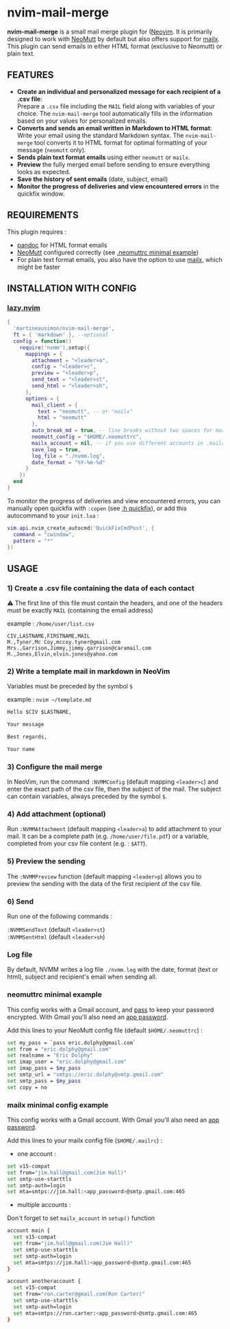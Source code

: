 # nvim-mail-merge

**nvim-mail-merge** is a small mail merge plugin for ([Neovim](https://github.com/neovim/neovim). It is primarily designed to work with [NeoMutt](https://github.com/neomutt) by default but also offers support for [mailx](https://linux.die.net/man/1/mailx). This plugin can send emails in either HTML format (exclusive to Neomutt) or plain text.

## FEATURES

* **Create an individual and personalized message for each recipient of a .csv file**:  
Prepare a `.csv` file including the `MAIL` field along with variables of your choice. The `nvim-mail-merge` tool automatically fills in the information based on your values for personalized emails.
* **Converts and sends an email written in Markdown to HTML format**:  
Write your email using the standard Markdown syntax. The `nvim-mail-merge` tool converts it to HTML format for optimal formatting of your message (`neomutt` only).
* **Sends plain text format emails** using either `neomutt` or `mailx`.
* **Preview** the fully merged email before sending to ensure everything looks as expected.
* **Save the history of sent emails** (date, subject, email)
* **Monitor the progress of deliveries and view encountered errors** in the quickfix window.

## REQUIREMENTS

This plugin requires :

* [pandoc](https://github.com/jgm/pandoc) for HTML format emails
* [NeoMutt](https://github.com/neomutt) configured correctly (see [.neomuttrc minimal example](https://github.com/martineausimon/nvim-mail-merge#neomuttrc-minimal-example))
* For plain text format emails, you also have the option to use [mailx](https://linux.die.net/man/1/mailx), which might be faster

## INSTALLATION WITH CONFIG

### [lazy.nvim](https://github.com/folke/lazy.nvim)

```lua 
{ 
  'martineausimon/nvim-mail-merge',
  ft = { 'markdown' }, --optional
  config = function()
    require('nvmm').setup({
      mappings = {
        attachment = "<leader>a",
        config = "<leader>c",
        preview = "<leader>p",
        send_text = "<leader>st",
        send_html = "<leader>sh",
      },
      options = {
        mail_client = {
          text = "neomutt", -- or "mailx"
          html = "neomutt"
        },
        auto_break_md = true, -- line breaks without two spaces for markdown
        neomutt_config = "$HOME/.neomuttrc",
        mailx_account = nil, -- if you use different accounts in .mailrc
        save_log = true,
        log_file = "./nvmm.log",
        date_format = "%Y-%m-%d"
      }
    })
  end
}
```

To monitor the progress of deliveries and view encountered errors, you can manually open quickfix with `:copen` (see [:h quickfix](https://vimhelp.org/quickfix.txt.html#quickfix)), or add this autocommand to your `init.lua` :

```lua
vim.api.nvim_create_autocmd('QuickFixCmdPost', { 
  command = "cwindow",
  pattern = "*"
})
```

## USAGE

### 1) Create a .csv file containing the data of each contact

⚠ The first line of this file must contain the headers, and one of the headers must be exactly `MAIL` (containing the email address)

example : `/home/user/list.csv`

```csv
CIV,LASTNAME,FIRSTNAME,MAIL
M.,Tyner,Mc Coy,mccoy.tyner@gmail.com
Mrs.,Garrison,Jimmy,jimmy.garrison@caramail.com
M.,Jones,Elvin,elvin.jones@yahoo.com
```
### 2) Write a template mail in markdown in NeoVim

Variables must be preceded by the symbol `$`

example : `nvim ~/template.md`

```markdown
Hello $CIV $LASTNAME,

Your message

Best regards,

Your name
```

### 3) Configure the mail merge

In NeoVim, run the command `:NVMMConfig` (default mapping `<leader>c`) and enter the exact path of the csv file, then the subject of the mail. The subject can contain variables, always preceded by the symbol `$`.

### 4) Add attachment (optional)

Run `:NVMMAttachment` (default mapping `<leader>a`) to add attachment to your mail. It can be a complete path (e.g. `/home/user/file.pdf`) or a variable, completed from your csv file content (e.g. : `$ATT`).

### 5) Preview the sending

The `:NVMMPreview` function (default mapping `<leader>p`) allows you to preview the sending with the data of the first recipient of the csv file.

### 6) Send

Run one of the following commands :

`:NVMMSendText` (default `<leader>st`)  
`:NVMMSentHtml` (default `<leader>sh`)

### Log file

By default, NVMM writes a log file `./nvmm.log` with the date, format (text or html), subject and recipient's email when sending all.

### neomuttrc minimal example

This config works with a Gmail account, and [pass](https://wiki.archlinux.org/title/Pass) to keep your password encrypted. With Gmail you'll also need an [app password](https://support.google.com/accounts/answer/185833?hl=en).

Add this lines to your NeoMutt config file (default `$HOME/.neomuttrc`) :

```bash
set my_pass = `pass eric.dolphy@gmail.com`
set from = "eric.dolphy@gmail.com"
set realname = "Eric Dolphy"
set imap_user = "eric.dolphy@gmail.com"
set imap_pass = $my_pass
set smtp_url = "smtps://eric.dolphy@smtp.gmail.com"
set smtp_pass = $my_pass
set copy = no
```

### mailx minimal config example

This config works with a Gmail account. With Gmail you'll also need an [app password](https://support.google.com/accounts/answer/185833?hl=en).

Add this lines to your mailx config file (`$HOME/.mailrc`) :

* one account :

```bash
set v15-compat
set from="jim.hall@gmail.com(Jim Hall)"
set smtp-use-starttls
set smtp-auth=login
set mta=smtps://jim.hall:<app_password>@smtp.gmail.com:465
```

* multiple accounts :  

Don't forget to set `mailx_account` in `setup()` function

```bash
account main {
  set v15-compat
  set from="jim.hall@gmail.com(Jim Hall)"
  set smtp-use-starttls
  set smtp-auth=login
  set mta=smtps://jim.hall:<app_password>@smtp.gmail.com:465
}

account anotheraccount {
  set v15-compat
  set from="ron.carter@gmail.com(Ron Carter)"
  set smtp-use-starttls
  set smtp-auth=login
  set mta=smtps://ron.carter:<app_password>@smtp.gmail.com:465
}
```
